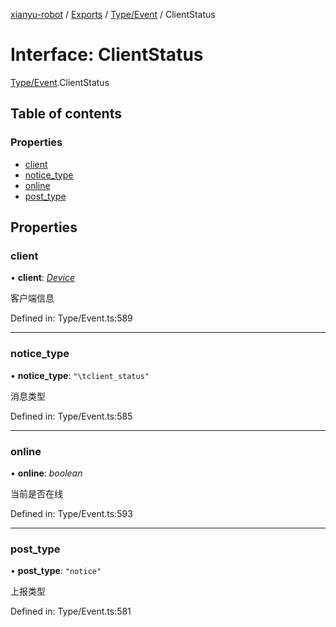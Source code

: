 [xianyu-robot](../README.md) / [Exports](../modules.md) / [Type/Event](../modules/type_event.md) / ClientStatus

# Interface: ClientStatus

[Type/Event](../modules/type_event.md).ClientStatus

## Table of contents

### Properties

- [client](type_event.clientstatus.md#client)
- [notice\_type](type_event.clientstatus.md#notice_type)
- [online](type_event.clientstatus.md#online)
- [post\_type](type_event.clientstatus.md#post_type)

## Properties

### client

• **client**: [*Device*](type_qq.device.md)

客户端信息

Defined in: Type/Event.ts:589

___

### notice\_type

• **notice\_type**: ``"\tclient_status"``

消息类型

Defined in: Type/Event.ts:585

___

### online

• **online**: *boolean*

当前是否在线

Defined in: Type/Event.ts:593

___

### post\_type

• **post\_type**: ``"notice"``

上报类型

Defined in: Type/Event.ts:581
